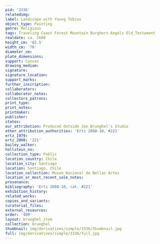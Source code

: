 ```yaml
---
pid: '3336'
relatedimg: 
label: Landscape with Young Tobias
object_type: Painting
genre: Religious
tags: Traveling Coast Forest Mountain Burghers Angels Old_Testament
realdate: ca. 1600
height_cm: '82.5'
width_cm: '76'
diameter_cm: 
plate_dimensions: 
support: Canvas
drawing_medium: 
signature: 
signature_location: 
support_marks: 
further_inscription: 
collaborators: 
collaborator_notes: 
collectors_patrons: 
print_type: 
print_notes: 
printmaker: 
publisher: 
states: 
our_attribution: Produced Outside Jan Brueghel's Studio
other_attribution_authorities: 'Ertz 2008-10, #221'
ertz_1979: 
ertz_2008: '221'
bailey_walker: 
hollstein_no: 
collection_type: Public
location_country: Chile
location_city: Santiago
location: Santiago, Chile
location_collection: Museo Nacional de Bellas Artes
location_or_most_recent_sale_notes: 
provenance: 
bibliography: 'Ertz 2008-10, cat. #221'
exhibition_history: 
related_works: 
copies_and_variants: 
curatorial_files: 
external_resources: 
order: '409'
layout: brueghel_item
collection: brueghel
thumbnail: img/derivatives/simple/3336/thumbnail.jpg
full: img/derivatives/simple/3336/full.jpg
---
```

